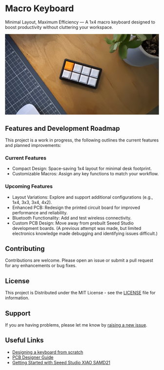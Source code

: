 # Macro Keyboard

Minimal Layout, Maximum Efficiency — A 1x4 macro keyboard designed to boost productivity without cluttering your workspace.

![Project Image](https://github.com/ImSeanConroy/macro-keyboard/blob/main/.github/repo-img.png)

## Features and Development Roadmap

This project is a work in progress, the following outlines the current features and planned improvements:

### Current Features
- Compact Design: Space-saving 1x4 layout for minimal desk footprint.
- Customizable Macros: Assign any key functions to match your workflow.

### Upcoming Features
- Layout Variations: Explore and support additional configurations (e.g., 1x4, 3x3, 3x4, 4x2).
- Enhanced PCB: Redesign the printed circuit board for improved performance and reliability.
- Bluetooth Functionality: Add and test wireless connectivity.
- Custom PCB Design: Move away from prebuilt Seeed Studio development boards. (A previous attempt was made, but limited electronics knowledge made debugging and identifying issues difficult.)

## Contributing

Contributions are welcome. Please open an issue or submit a pull request for any enhancements or bug fixes.

## License

This project is Distributed under the MIT License - see the [LICENSE](LICENSE) file for information.

## Support

If you are having problems, please let me know by [raising a new issue](https://github.com/ImSeanConroy/macro-keyboard/issues/new/choose).

## Useful Links

- [Designing a keyboard from scratch](https://www.masterzen.fr/)
- [PCB Designer Guide](https://wiki.ai03.com/books/pcb-design/chapter/pcb-designer-guide)
- [Getting Started with Seeed Studio XIAO SAMD21](https://wiki.seeedstudio.com/Seeeduino-XIAO/#resourses)